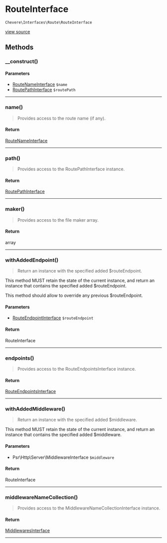 # RouteInterface

`Chevere\Interfaces\Route\RouteInterface`

[view source](https://github.com/chevere/chevere/blob/master//home/rodolfo/git/chevere/chevere/interfaces/Route/RouteInterface.php)

## Methods

### __construct()

#### Parameters

- [RouteNameInterface](./RouteNameInterface.md) `$name`
- [RoutePathInterface](./RoutePathInterface.md) `$routePath`

---

### name()

> Provides access to the route name (if any).

#### Return

[RouteNameInterface](./RouteNameInterface.md)

---

### path()

> Provides access to the RoutePathInterface instance.

#### Return

[RoutePathInterface](./RoutePathInterface.md)

---

### maker()

> Provides access to the file maker array.

#### Return

array

---

### withAddedEndpoint()

> Return an instance with the specified added $routeEndpoint.

This method MUST retain the state of the current instance, and return
an instance that contains the specified added $routeEndpoint.

This method should allow to override any previous $routeEndpoint.

#### Parameters

- [RouteEndpointInterface](./RouteEndpointInterface.md) `$routeEndpoint`

#### Return

RouteInterface

---

### endpoints()

> Provides access to the RouteEndpointsInterface instance.

#### Return

[RouteEndpointsInterface](./RouteEndpointsInterface.md)

---

### withAddedMiddleware()

> Return an instance with the specified added $middleware.

This method MUST retain the state of the current instance, and return
an instance that contains the specified added $middleware.

#### Parameters

- Psr\Http\Server\MiddlewareInterface `$middleware`

#### Return

RouteInterface

---

### middlewareNameCollection()

> Provides access to the MiddlewareNameCollectionInterface instance.

#### Return

[MiddlewaresInterface](../Middleware/MiddlewaresInterface.md)

---

